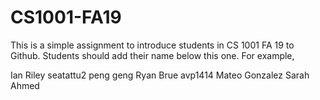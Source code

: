 # CS1001-FA19
This is a simple assignment to introduce students in CS 1001 FA 19 to Github.
Students should add their name below this one. For example,

Ian Riley
seatattu2
peng geng
Ryan Brue
avp1414
Mateo Gonzalez
Sarah Ahmed
